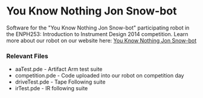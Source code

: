 # You Know Nothing Jon Snow-bot

Software for the "You Know Nothing Jon Snow-bot" participating robot in the ENPH253: Introduction to Instrument Design 2014 competition. Learn more about our robot on our website here: [You Know Nothing Jon Snow-bot](http://jonsnowbot.wordpress.com)

### Relevant Files

* aaTest.pde - Artifact Arm test suite
* competition.pde - Code uploaded into our robot on competition day
* driveTest.pde - Tape Following suite
* irTest.pde - IR following suite